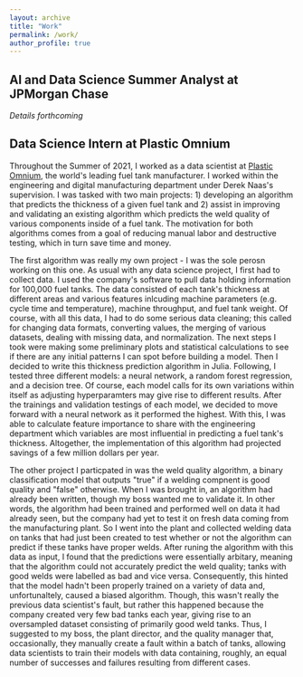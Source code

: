 ```yaml
---
layout: archive
title: "Work"
permalink: /work/
author_profile: true
---
```


## AI and Data Science Summer Analyst at JPMorgan Chase
*Details forthcoming*

## Data Science Intern at Plastic Omnium
Throughout the Summer of 2021, I worked as a data scientist at [Plastic Omnium](https://www.plasticomnium.com/en/), the world's leading fuel tank manufacturer. I worked within the engineering and digital manufacturing department under Derek Naas's supervision. I was tasked with two main projects: 1) developing an algorithm that predicts the thickness of a given fuel tank and 2) assist in improving and validating an existing algorithm which predicts the weld quality of various components inside of a fuel tank. The motivation for both algorithms comes from a goal of reducing manual labor and destructive testing, which in turn save time and money. 

The first algorithm was really my own project - I was the sole perosn working on this one. As usual with any data science project, I first had to collect data. I used the company's software to pull data holding information for 100,000 fuel tanks. The data consisted of each tank's thickness at different areas and various features inlcuding machine parameters (e.g. cycle time and temperature), machine throughput, and fuel tank weight. Of course, with all this data, I had to do some serious data cleaning; this called for changing data formats, converting values, the merging of various datasets, dealing with missing data, and normalization. The next steps I took were making some preliminary plots and statistical calculations to see if there are any initial patterns I can spot before building a model. Then I decided to write this thickness prediction algorithm in Julia. Following, I tested three different models: a neural network, a random forest regression, and a decision tree. Of course, each model calls for its own variations within itself as adjusting hyperparamters may give rise to different results. After the trainings and validation testings of each model, we decided to move forward with a neural network as it performed the highest. With this, I was able to calculate feature importance to share with the engineering department which variables are most influential in predicting a fuel tank's thickness. Altogether, the implementation of this algorithm had projected savings of a few million dollars per year.

The other project I particpated in was the weld quality algorithm, a binary classification model that outputs "true" if a welding compnent is good quality and "false" otherwise. When I was brought in, an algorithm had already been written, though my boss wanted me to validate it. In other words, the algorithm had been trained and performed well on data it had already seen, but the company had yet to test it on fresh data coming from the manufacturing plant. So I went into the plant and collected welding data on tanks that had just been created to test whether or not the algorithm can predict if these tanks have proper welds. After runing the algorithm with this data as input, I found that the predictions were essentially arbitary, meaning that the algorithm could not accurately predict the weld quality; tanks with good welds were labelled as bad and vice versa. Consequently, this hinted that the model hadn't been properly trained on a variety of data and, unfortunaltely, caused a biased algorithm. Though, this wasn't really the previous data scientist's fault, but rather this happened because the company created very few bad tanks each year, giving rise to an oversampled dataset consisting of primarily good weld tanks. Thus, I suggested to my boss, the plant director, and the quality manager that, occasionally, they manually create a fault within a batch of tanks, allowing data scientists to train their models with data containing, roughly, an equal number of successes and failures resulting from different cases.
